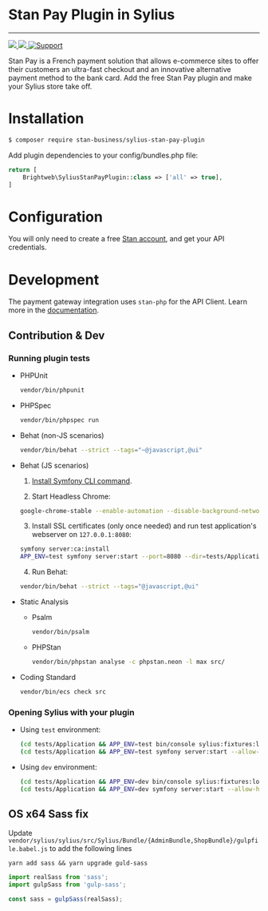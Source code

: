 # Stan Pay Plugin in Sylius
----

[![](https://img.shields.io/packagist/l/stan-business/sylius-stan-pay-plugin.svg) ](https://packagist.org/packages/stan-business/sylius-stan-pay-plugin "License") [ ![](https://img.shields.io/packagist/v/stan-business/sylius-stan-pay-plugin.svg) ](https://packagist.org/packages/stan-business/sylius-stan-pay-plugin "Version") [![Support](https://img.shields.io/badge/support-contact%20author-blue])](https://compte.stan-app.fr)

Stan Pay is a French payment solution that allows e-commerce sites to offer their customers an ultra-fast checkout and an innovative alternative payment method to the bank card. Add the free Stan Pay plugin and make your Sylius store take off.

# Installation

```bash
$ composer require stan-business/sylius-stan-pay-plugin
```
    
Add plugin dependencies to your config/bundles.php file:

```php
return [
    Brightweb\SyliusStanPayPlugin::class => ['all' => true],
]
```

# Configuration

You will only need to create a free [Stan account](https://compte.stan-app.fr), and get your API credentials.

# Development

The payment gateway integration uses `stan-php` for the API Client. Learn more in the [documentation](https://doc.stan-app.fr).

## Contribution & Dev

### Running plugin tests

  - PHPUnit

    ```bash
    vendor/bin/phpunit
    ```

  - PHPSpec

    ```bash
    vendor/bin/phpspec run
    ```

  - Behat (non-JS scenarios)

    ```bash
    vendor/bin/behat --strict --tags="~@javascript,@ui"
    ```

  - Behat (JS scenarios)
 
    1. [Install Symfony CLI command](https://symfony.com/download).
 
    2. Start Headless Chrome:
    
      ```bash
      google-chrome-stable --enable-automation --disable-background-networking --no-default-browser-check --no-first-run --disable-popup-blocking --disable-default-apps --allow-insecure-localhost --disable-translate --disable-extensions --no-sandbox --enable-features=Metal --headless --remote-debugging-port=9222 --window-size=2880,1800 --proxy-server='direct://' --proxy-bypass-list='*' http://127.0.0.1
      ```
    
    3. Install SSL certificates (only once needed) and run test application's webserver on `127.0.0.1:8080`:
    
      ```bash
      symfony server:ca:install
      APP_ENV=test symfony server:start --port=8080 --dir=tests/Application/public --daemon
      ```
    
    4. Run Behat:
    
      ```bash
      vendor/bin/behat --strict --tags="@javascript,@ui"
      ```
    
  - Static Analysis
  
    - Psalm
    
      ```bash
      vendor/bin/psalm
      ```
      
    - PHPStan
    
      ```bash
      vendor/bin/phpstan analyse -c phpstan.neon -l max src/  
      ```

  - Coding Standard
  
    ```bash
    vendor/bin/ecs check src
    ```

### Opening Sylius with your plugin

- Using `test` environment:

    ```bash
    (cd tests/Application && APP_ENV=test bin/console sylius:fixtures:load)
    (cd tests/Application && APP_ENV=test symfony server:start --allow-http --dir public)
    ```
    
- Using `dev` environment:

    ```bash
    (cd tests/Application && APP_ENV=dev bin/console sylius:fixtures:load)
    (cd tests/Application && APP_ENV=dev symfony server:start --allow-http --dir public)
    ```

## OS x64 Sass fix

Update `vendor/sylius/sylius/src/Sylius/Bundle/{AdminBundle,ShopBundle}/gulpfile.babel.js` to add the following lines

`yarn add sass && yarn upgrade guld-sass`

```js
import realSass from 'sass';
import gulpSass from 'gulp-sass';

const sass = gulpSass(realSass);
```
